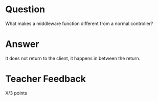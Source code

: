 # Question

What makes a middleware function different from a normal controller?

# Answer
It does not return to the client, it happens in between the return.

# Teacher Feedback

X/3 points